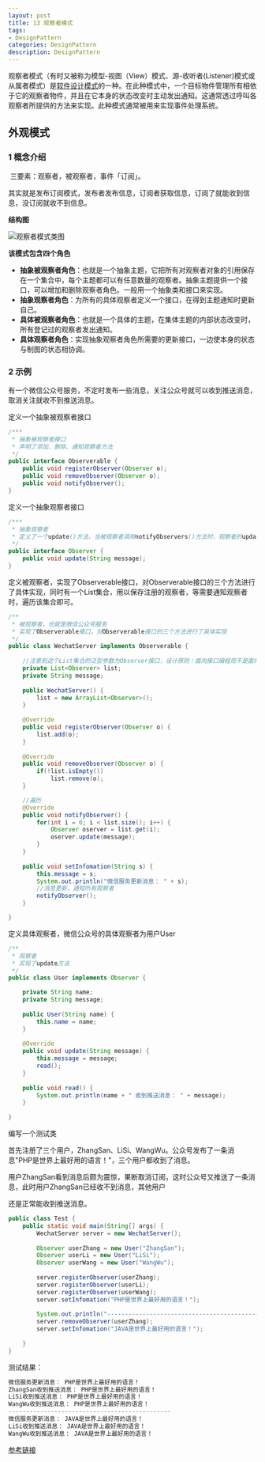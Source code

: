 ```yaml
---
layout: post
title: 13 观察者模式
tags:
- DesignPattern
categories: DesignPattern
description: DesignPattern
---
```


​	观察者模式（有时又被称为模型-视图（View）模式、源-收听者(Listener)模式或从属者模式）是[软件设计模式](https://baike.baidu.com/item/%E8%BD%AF%E4%BB%B6%E8%AE%BE%E8%AE%A1%E6%A8%A1%E5%BC%8F/2117635)的一种。在此种模式中，一个目标物件管理所有相依于它的观察者物件，并且在它本身的状态改变时主动发出通知。这通常透过呼叫各观察者所提供的方法来实现。此种模式通常被用来实现事件处理系统。 

<!-- more --> 

## 外观模式

### 1 概念介绍

​	三要素：观察者，被观察者，事件「订阅」。 

​	其实就是发布订阅模式，发布者发布信息，订阅者获取信息，订阅了就能收到信息，没订阅就收不到信息。 

**结构图**

![观察者模式类图](/images/DesignPattern/DesignPattern_observer.png)

**该模式包含四个角色**

- **抽象被观察者角色**：也就是一个抽象主题，它把所有对观察者对象的引用保存在一个集合中，每个主题都可以有任意数量的观察者。抽象主题提供一个接口，可以增加和删除观察者角色。一般用一个抽象类和接口来实现。
- **抽象观察者角色**：为所有的具体观察者定义一个接口，在得到主题通知时更新自己。
- **具体被观察者角色**：也就是一个具体的主题，在集体主题的内部状态改变时，所有登记过的观察者发出通知。
- **具体观察者角色**：实现抽象观察者角色所需要的更新接口，一边使本身的状态与制图的状态相协调。

### 2 示例

有一个微信公众号服务，不定时发布一些消息，关注公众号就可以收到推送消息，取消关注就收不到推送消息。 

定义一个抽象被观察者接口 

```java
/***
 * 抽象被观察者接口
 * 声明了添加、删除、通知观察者方法
 */
public interface Observerable {
    public void registerObserver(Observer o);
    public void removeObserver(Observer o);
    public void notifyObserver();
}
```

定义一个抽象观察者接口 

```java
/***
 * 抽象观察者
 * 定义了一个update()方法，当被观察者调用notifyObservers()方法时，观察者的update()方法会被回调。
 */
public interface Observer {
    public void update(String message);
}
```

定义被观察者，实现了Observerable接口，对Observerable接口的三个方法进行了具体实现，同时有一个List集合，用以保存注册的观察者，等需要通知观察者时，遍历该集合即可。 

```java
/**
 * 被观察者，也就是微信公众号服务
 * 实现了Observerable接口，对Observerable接口的三个方法进行了具体实现
 */
public class WechatServer implements Observerable {
    
    //注意到这个List集合的泛型参数为Observer接口，设计原则：面向接口编程而不是面向实现编程
    private List<Observer> list;
    private String message;
    
    public WechatServer() {
        list = new ArrayList<Observer>();
    }
    
    @Override
    public void registerObserver(Observer o) {
        list.add(o);
    }
    
    @Override
    public void removeObserver(Observer o) {
        if(!list.isEmpty())
            list.remove(o);
    }

    //遍历
    @Override
    public void notifyObserver() {
        for(int i = 0; i < list.size(); i++) {
            Observer oserver = list.get(i);
            oserver.update(message);
        }
    }
    
    public void setInfomation(String s) {
        this.message = s;
        System.out.println("微信服务更新消息： " + s);
        //消息更新，通知所有观察者
        notifyObserver();
    }

}
```

定义具体观察者，微信公众号的具体观察者为用户User 

```java
/**
 * 观察者
 * 实现了update方法
 */
public class User implements Observer {

    private String name;
    private String message;
    
    public User(String name) {
        this.name = name;
    }
    
    @Override
    public void update(String message) {
        this.message = message;
        read();
    }
    
    public void read() {
        System.out.println(name + " 收到推送消息： " + message);
    }
    
}
```

编写一个测试类 

首先注册了三个用户，ZhangSan、LiSi、WangWu。公众号发布了一条消息"PHP是世界上最好用的语言！"，三个用户都收到了消息。

用户ZhangSan看到消息后颇为震惊，果断取消订阅，这时公众号又推送了一条消息，此时用户ZhangSan已经收不到消息，其他用户 

还是正常能收到推送消息。 

```java
public class Test {
    public static void main(String[] args) {
        WechatServer server = new WechatServer();
        
        Observer userZhang = new User("ZhangSan");
        Observer userLi = new User("LiSi");
        Observer userWang = new User("WangWu");
        
        server.registerObserver(userZhang);
        server.registerObserver(userLi);
        server.registerObserver(userWang);
        server.setInfomation("PHP是世界上最好用的语言！");
        
        System.out.println("----------------------------------------------");
        server.removeObserver(userZhang);
        server.setInfomation("JAVA是世界上最好用的语言！");
        
    }
}
```

测试结果：

```java
微信服务更新消息： PHP是世界上最好用的语言！
ZhangSan收到推送消息： PHP是世界上最好用的语言！
LiSi收到推送消息： PHP是世界上最好用的语言！
WangWu收到推送消息： PHP是世界上最好用的语言！
----------------------------------------------
微信服务更新消息： JAVA是世界上最好用的语言！
LiSi收到推送消息： JAVA是世界上最好用的语言！
WangWu收到推送消息： JAVA是世界上最好用的语言！
```



[参考链接](http://www.cnblogs.com/luohanguo/p/7825656.html)



​	